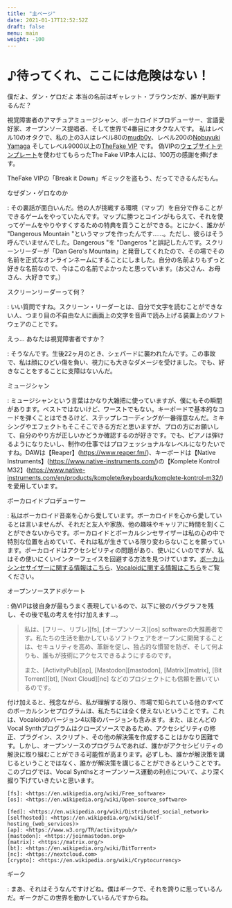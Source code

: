 ```yaml
---
title: "主ページ"
date: 2021-01-17T12:52:52Z
draft: false
menu: main
weight: -100
---
```


# ♪待ってくれ、ここには危険はない！

僕だよ、ダン・ゲロだよ 本当の名前はギャレット・ブラウンだが、誰が判断するんだ？

視覚障害者のアマチュアミュージシャン、ボーカロイドプロデューサー、言語愛好家、オープンソース提唱者、そして世界で4番目にオタクな人です。
私はレベル10のオタクで、私の上の3人はレベル80の[mudb0y][mudb0y]、レベル200の[Nobuyuki Yamaga][yama3nomori] そしてレベル9000以上の[TheFake VIP][tfvip] です。
偽VIPの[ウェブサイトテンプレート][tfvip-site]を使わせてもらったThe Fake VIP本人には、100万の感謝を捧げます。

[mudb0y]: <https://github.com/mudb0y>
[yama3nomori]: <http://yama3nomori.jp/>
[tfvip]: <https://thefakevip.xyz>
[tfvip-site]: <https://github.com/mcb2003/tfvip-site>

<!--more-->

TheFake VIPの「Break it Down」ギミックを盗もう、だってできるんだもん。

なぜダン・ゲロなのか

: その裏話が面白いんだ。他の人が挑戦する環境（マップ）を自分で作ることができるゲームをやっていたんです。マップに勝つとコインがもらえて、それを使ってゲームをやりやすくするための特典を買うことができる。とにかく、誰かが "Dangerous Mountain "というマップを作ったんです......。ただし、彼らはそう呼んでいませんでした。Dangerous "を "Dangeros "と誤記したんです。スクリーンリーダーが「Dan Gero's Mountain」と発音してくれたので、その場でその名前を正式なオンラインネームにすることにしました。自分の名前よりもずっと好きな名前なので、今はこの名前でよかったと思っています。(お父さん、お母さん、大好きです。）

スクリーンリーダーって何？

: いい質問ですね。スクリーン・リーダーとは、自分で文字を読むことができない人、つまり目の不自由な人に画面上の文字を音声で読み上げる装置上のソフトウェアのことです。

えっ... あなたは視覚障害者ですか？

: そうなんです。生後22ヶ月のとき、シェパードに襲われたんです。この事故で、私は顔にひどい傷を負い、視力にも大きなダメージを受けました。でも、好きなことをすることに支障はないんだ。

ミュージシャン

: ミュージシャンという言葉はかなり大雑把に使っていますが、僕にもその瞬間があります。ベストではないけど、ワーストでもない。キーボードで基本的なコードを弾くことはできるけど、ステップレコーディングが一番得意なんだ。ミキシングやエフェクトもそこそこできる方だと思いますが、プロの方にお願いして、自分のやり方が正しいかどうか確認するのが好きです。でも、ピアノは弾けるようになりたいし、制作の仕事ではプロフェッショナルなレベルになりたいですね。DAWは【Reaper】(https://www.reaper.fm/)、キーボードは【Native Instruments】(https://www.native-instruments.com/)の【Komplete Kontrol M32】(https://www.native-instruments.com/en/products/komplete/keyboards/komplete-kontrol-m32/)を愛用しています。

ボーカロイドプロデューサー

: 私はボーカロイド音楽を心から愛しています。ボーカロイドを心から愛しているとは言いませんが、それだと友人や家族、他の趣味やキャリアに時間を割くことができないからです。ボーカロイドとボーカルシンセサイザーは私の心の中で特別な位置を占めていて、それは私が生きている限り変わらないことを願っています。ボーカロイドはアクセシビリティの問題があり、使いにくいのですが、私はその使いにくいインターフェイスを回避する方法を見つけています。[ボーカルシンセサイザーに関する情報はこちら](https://vocalsynth.fandom.com/wiki/Vocal_Synthesizer_Wiki)、[Vocaloidに関する情報はこちら](https://en.wikipedia.org/wiki/Vocaloid)をご覧ください。

オープンソースアドボケート

: 偽VIPは彼自身が最もうまく表現しているので、以下に彼のパラグラフを残し、その後で私の考えを付け加えます...。

  > 私は、[フリー、リブレ][fs], [オープンソース][os] softwareの大推薦者です。私たちの生活を動かしているソフトウェアをオープンに開発することは、セキュリティを高め、革新を促し、独占的な慣習を防ぎ、そして何よりも、誰もが技術にアクセスできるようにするのです。
  > 
  > また、[ActivityPub][ap], [Mastodon][mastodon], [Matrix][matrix], [Bit Torrent][bt], [Next Cloud][nc] などのプロジェクトにも信頼を置いているのです。

  付け加えると、残念ながら、私が理解する限り、市場で知られている他のすべてのボーカルシンセプログラムは、私たちには全く使えないということです。これは、Vocaloidのバージョン4以降のバージョンも含みます。また、ほとんどのVocal Synthプログラムはクローズソースであるため、アクセシビリティの修正、プラグイン、スクリプト、その他の解決策を作成することはかなり困難です。しかし、オープンソースのプログラムであれば、誰かがアクセシビリティの解決に取り組むことができる可能性が高まります。必ずしも、誰かが解決策を講じるということではなく、誰かが解決策を講じることができるということです。このブログでは、Vocal Synthsとオープンソース運動の利点について、より深く掘り下げていきたいと思います。

    [fs]: <https://en.wikipedia.org/wiki/Free_software>
    [os]: <https://en.wikipedia.org/wiki/Open-source_software>

    [fed]: <https://en.wikipedia.org/wiki/Distributed_social_network>
    [selfhosted]: <https://en.wikipedia.org/wiki/Self-hosting_(web_services)>
    [ap]: <https://www.w3.org/TR/activitypub/>
    [mastodon]: <https://joinmastodon.org>
    [matrix]: <https://matrix.org/>
    [bt]: <https://en.wikipedia.org/wiki/BitTorrent>
    [nc]: <https://nextcloud.com>
    [crypto]: <https://en.wikipedia.org/wiki/Cryptocurrency>

ギーク

: まあ、それはそうなんですけどね。僕はギークで、それを誇りに思っているんだ。ギークがこの世界を動かしているんですからね。
